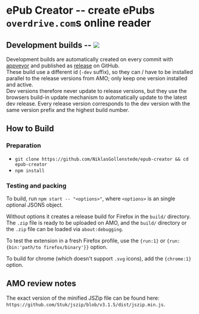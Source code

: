 # ePub Creator -- create ePubs `overdrive.com`s online reader


## Development builds -- ![](https://ci.appveyor.com/api/projects/status/github/NiklasGollenstede/epub-creator?svg=true)

Development builds are automatically created on every commit with [appveyor](https://ci.appveyor.com/project/NiklasGollenstede/epub-creator/history) and published as [release](https://github.com/NiklasGollenstede/epub-creator/releases) on GitHub.\
These build use a different id (`-dev` suffix), so they can / have to be installed parallel to the release versions from AMO; only keep one version installed and active.\
Dev versions therefore never update to release versions, but they use the browsers build-in update mechanism to automatically update to the latest dev release. Every release version corresponds to the dev version with the same version prefix and the highest build number.


## How to Build

### Preparation

  - `git clone https://github.com/NiklasGollenstede/epub-creator && cd epub-creator`
  - `npm install`

### Testing and packing

To build, run `npm start -- "<options>"`, where `<options>` is an single optional JSON5 object.

Without options it creates a release build for Firefox in the `build/` directory.
The `.zip` file is ready to be uploaded on AMO, and the `build/` directory or the `.zip` file can be loaded via `about:debugging`.

To test the extension in a fresh Firefox profile, use the `{run:1}` or `{run:{bin:'path/to firefox/binary'}}` option.

To build for chrome (which doesn't support `.svg` icons), add the `{chrome:1}` option.


## AMO review notes

The exact version of the minified JSZip file can be found here: `https://github.com/Stuk/jszip/blob/v3.1.5/dist/jszip.min.js`.
